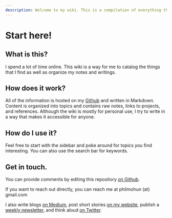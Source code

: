 ```yaml
---
description: Welcome to my wiki. This is a compilation of everything that I know.
---
```


# Start here!

## What is this?

I spend a lot of time online. This wiki is a way for me to catalog the things that I find as well as organize my notes and writings. 

## How does it work?

All of the information is hosted on my [Github](https://github.com/pmohun/knowledge) and written in Markdown. Content is organized into topics and contains raw notes, links to projects, and references. Although the wiki is mostly for personal use, I try to write in a way that makes it accessible for anyone. 

## How do I use it?

Feel free to start with the sidebar and poke around for topics you find interesting. You can also use the search bar for keywords. 

## Get in touch.

You can provide comments by editing this repository [on Github](https://github.com/pmohun/knowledge/pulls). 

If you want to reach out directly, you can reach me at philmohun \(at\) gmail.com

I also write blogs [on Medium](https://medium.com/@philmohun/latest), post short stories [on my website](https://philmohun.com), publish a [weekly newsletter](https://philmohun.substack.com), and think aloud [on Twitter](https://twitter.com/philmohun).

